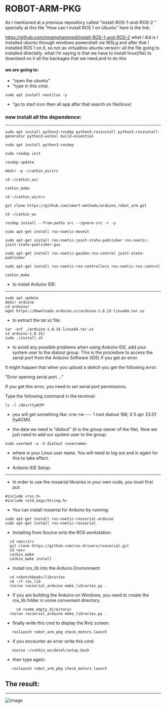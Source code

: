 # ROBOT-ARM-PKG

As I mentioned at a previous repository called "install-ROS-1-and-ROS-2 " specially at this file "How can I install ROS 1 on Ubuntu" here is the link:

https://github.com/ninamohammed/install-ROS-1-and-ROS-2 what I did is I installed ubuntu through windows powershell via WSLg and after that I installed ROS 1 on it, so not as virtualbox ubuntu version؛ all the file going to installed directelly. what I’m saying is that we have to install linux(file) to downlaod on it all the backages that we need,and to do this

#### we are going to:

* "open the ubuntu"
* "type in this cmd:
```
sudo apt install nautilus -y
```
* "go to start icon then all app after that search on file(linux)
###  now install all the dependence:
--------
```
sudo apt install python3-rosdep python3-rosinstall python3-rosinstall-generator python3-wstool build-essential

sudo apt install python3-rosdep

sudo rosdep init

rosdep update

mkdir -p ~/catkin_ws/src

cd ~/catkin_ws/

catkin_make

cd ~/catkin_ws/src

git clone https://github.com/smart-methods/arduino_robot_arm.git 

cd ~/catkin_ws
```
```
rosdep install --from-paths src --ignore-src -r -y

sudo apt-get install ros-noetic-moveit

sudo apt-get install ros-noetic-joint-state-publisher ros-noetic-joint-state-publisher-gui

sudo apt-get install ros-noetic-gazebo-ros-control joint-state-publisher

sudo apt-get install ros-noetic-ros-controllers ros-noetic-ros-control

catkin_make
```
* to install Arduino IDE:
--------------
```
sudo apt update
mkdir arduino
cd arduino/
wget https://downloads.arduino.cc/arduino-1.8.15-linux64.tar.xz
```
* to extract the tar.xz file:
```
tar -xvf ./arduino-1.8.15-linux64.tar.xz
cd arduino-1.8.15/
sudo ./install.sh
```
* to avoid any possible problems when using Arduino IDE, add your system user to the dialout group.
This is the procedure to access the serial port from the Arduino Software (IDE) if you get an error.

It might happen that when you upload a sketch you get the following error:

"Error opening serial port ..."

If you get this error, you need to set serial port permissions.

Type the following command in the terminal:
```
ls -l /dev/ttyACM*
```
   * you will get something like:
crw-rw---- 1 root dialout 188, 0 5 apr 23.01 ttyACM0

   * the data we need is "dialout" (it is the group owner of the file).
Now we just need to add our system user to the group:
```
sudo usermod -a -G dialout <username>
```
* where is your Linux user name. You will need to log out and in again for this to take effect.

* Arduino IDE Setup:
----------

* In order to use the rosserial libraries in your own code, you must first put:
```
#include <ros.h>
#include <std_msgs/String.h>
```
* You can install rosserial for Arduino by running:
```
sudo apt-get install ros-noetic-rosserial-arduino
sudo apt-get install ros-noetic-rosserial
```
* Installing from Source onto the ROS workstation:
```
  cd <ws>/src
  git clone https://github.com/ros-drivers/rosserial.git
  cd <ws>
  catkin_make
  catkin_make install
```
* Install ros_lib into the Arduino Environment:
```
  cd <sketchbook>/libraries
  rm -rf ros_lib
  rosrun rosserial_arduino make_libraries.py .
```
* If you are building the Arduino on Windows, you need to create the ros_lib folder in some convenient directory.
```
     cd <some_empty_directory>
  rosrun rosserial_arduino make_libraries.py .
 ```
* finally write this cmd to display the Rviz screen:
```
   roslaunch robot_arm_pkg check_motors.launch
```
* if you encounter an errer write this cmd:
```
   source ~/catkin_ws/devel/setup.bash
```
* then type again:
```
   roslaunch robot_arm_pkg check_motors.launch
   ```
## The result:
---------

![image](https://user-images.githubusercontent.com/103388162/184478823-a22db3e6-ff0a-4eea-ab53-eaf43b3f28ae.png)

